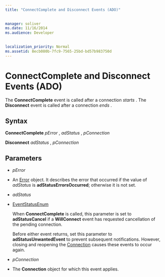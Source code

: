 ```yaml
---
title: "ConnectComplete and Disconnect Events (ADO)"
  
  
manager: soliver
ms.date: 11/16/2014
ms.audience: Developer
 
  
localization_priority: Normal
ms.assetid: 8ecb080b-7fc9-7565-25bd-bd57b983750d
---
```


# ConnectComplete and Disconnect Events (ADO)

The **ConnectComplete** event is called after a connection  *starts*  . The **Disconnect** event is called after a connection  *ends*  . 
  
## Syntax

 **ConnectComplete** *pError*  ,  *adStatus*  ,  *pConnection* 
  
 **Disconnect** *adStatus*  ,  *pConnection* 
  
## Parameters

-  *pError* 
    
- An [Error](error-object-ado.md) object. It describes the error that occurred if the value of  *adStatus*  is **adStatusErrorsOccurred**; otherwise it is not set. 
    
-  *adStatus* 
    
- [EventStatusEnum](eventstatusenum.md)
    
    When **ConnectComplete** is called, this parameter is set to **adStatusCancel** if a **WillConnect** event has requested cancellation of the pending connection. 
    
    Before either event returns, set this parameter to **adStatusUnwantedEvent** to prevent subsequent notifications. However, closing and reopening the [Connection](connection-object-ado.md) causes these events to occur again. 
    
-  *pConnection* 
    
- The **Connection** object for which this event applies. 
    

